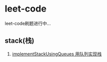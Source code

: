 # leet-code

leet-code刷题进行中...

## stack(栈)

1. [implementStackUsingQueues 用队列实现栈](https://leetcode-cn.com/problems/merge-intervals/)

